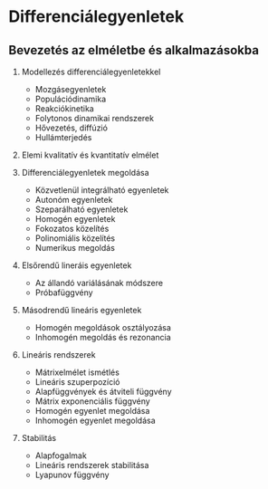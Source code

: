 # Differenciálegyenletek
 ## Bevezetés az elméletbe és alkalmazásokba
 
 1. Modellezés differenciálegyenletekkel
    - Mozgásegyenletek
    - Populációdinamika
    - Reakciókinetika
    - Folytonos dinamikai rendszerek
    - Hővezetés, diffúzió
    - Hullámterjedés
   
 2. Elemi kvalitatív és kvantitatív elmélet
 3. Differenciálegyenletek megoldása
    - Közvetlenül integrálható egyenletek
    - Autonóm egyenletek
    - Szeparálható egyenletek
    - Homogén egyenletek
    - Fokozatos közelítés
    - Polinomiális közelítés
    - Numerikus megoldás
    
 4. Elsőrendű lineráis egyenletek
    - Az állandó variálásának módszere
    - Próbafüggvény
    
 5. Másodrendű lineáris egyenletek
    - Homogén megoldások osztályozása
    - Inhomogén megoldás és rezonancia
    
 6. Lineáris rendszerek
    - Mátrixelmélet ismétlés
    - Lineáris szuperpozíció
    - Alapfüggvények és átviteli függvény
    - Mátrix exponenciális függvény
    - Homogén egyenlet megoldása
    - Inhomogén egyenlet megoldása
    
 7. Stabilitás
    - Alapfogalmak
    - Lineáris rendszerek stabilitása
    - Lyapunov függvény
